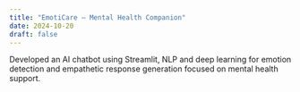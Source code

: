 ```yaml
---
title: "EmotiCare – Mental Health Companion"
date: 2024-10-20
draft: false
---
```


Developed an AI chatbot using Streamlit, NLP and deep learning for emotion detection and empathetic response generation focused on mental health support.